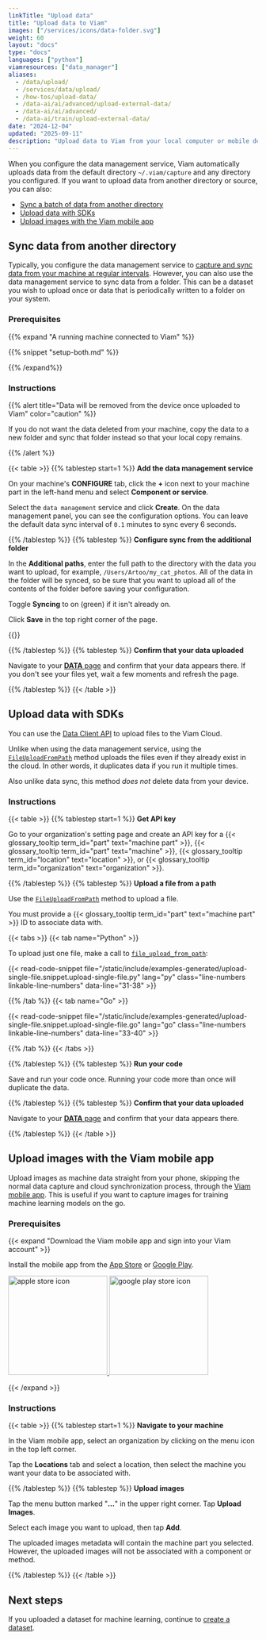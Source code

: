 ```yaml
---
linkTitle: "Upload data"
title: "Upload data to Viam"
images: ["/services/icons/data-folder.svg"]
weight: 60
layout: "docs"
type: "docs"
languages: ["python"]
viamresources: ["data_manager"]
aliases:
  - /data/upload/
  - /services/data/upload/
  - /how-tos/upload-data/
  - /data-ai/ai/advanced/upload-external-data/
  - /data-ai/ai/advanced/
  - /data-ai/train/upload-external-data/
date: "2024-12-04"
updated: "2025-09-11"
description: "Upload data to Viam from your local computer or mobile device using the data client API, Viam CLI, or Viam mobile app."
---
```


When you configure the data management service, Viam automatically uploads data from the default directory `~/.viam/capture` and any directory you configured.
If you want to upload data from another directory or source, you can also:

- [Sync a batch of data from another directory](#sync-data-from-another-directory)
- [Upload data with SDKs](#upload-data-with-sdks)
- [Upload images with the Viam mobile app](#upload-images-with-the-viam-mobile-app)

## Sync data from another directory

Typically, you configure the data management service to [capture and sync data from your machine at regular intervals](/data-ai/capture-data/capture-sync/).
However, you can also use the data management service to sync data from a folder.
This can be a dataset you wish to upload once or data that is periodically written to a folder on your system.

### Prerequisites

{{% expand "A running machine connected to Viam" %}}

{{% snippet "setup-both.md" %}}

{{% /expand%}}

### Instructions

{{% alert title="Data will be removed from the device once uploaded to Viam" color="caution" %}}

If you do not want the data deleted from your machine, copy the data to a new folder and sync that folder instead so that your local copy remains.

{{% /alert %}}

{{< table >}}
{{% tablestep start=1 %}}
**Add the data management service**

On your machine's **CONFIGURE** tab, click the **+** icon next to your machine part in the left-hand menu and select **Component or service**.

Select the `data management` service and click **Create**.
On the data management panel, you can see the configuration options.
You can leave the default data sync interval of `0.1` minutes to sync every 6 seconds.

{{% /tablestep %}}
{{% tablestep %}}
**Configure sync from the additional folder**

In the **Additional paths**, enter the full path to the directory with the data you want to upload, for example, `/Users/Artoo/my_cat_photos`.
All of the data in the folder will be synced, so be sure that you want to upload all of the contents of the folder before saving your configuration.

Toggle **Syncing** to on (green) if it isn't already on.

Click **Save** in the top right corner of the page.

{{<imgproc src="/services/data/data-sync-temp.png" resize="x1100" declaredimensions=true alt="Data service configured as described." style="width: 600px" class="shadow imgzoom" >}}

{{% /tablestep %}}
{{% tablestep %}}
**Confirm that your data uploaded**

Navigate to your [**DATA** page](https://app.viam.com/data/view) and confirm that your data appears there.
If you don't see your files yet, wait a few moments and refresh the page.

{{% /tablestep %}}
{{< /table >}}

## Upload data with SDKs

You can use the [Data Client API](/dev/reference/apis/data-client/) to upload files to the Viam Cloud.

Unlike when using the data management service, using the [`FileUploadFromPath`](/dev/reference/apis/data-client/#fileuploadfrompath) method uploads the files even if they already exist in the cloud.
In other words, it duplicates data if you run it multiple times.

Also unlike data sync, this method _does not_ delete data from your device.

### Instructions

{{< table >}}
{{% tablestep start=1 %}}
**Get API key**

Go to your organization's setting page and create an API key for a {{< glossary_tooltip term_id="part" text="machine part" >}}, {{< glossary_tooltip term_id="part" text="machine" >}}, {{< glossary_tooltip term_id="location" text="location" >}}, or {{< glossary_tooltip term_id="organization" text="organization" >}}.

{{% /tablestep %}}
{{% tablestep %}}
**Upload a file from a path**

Use the [`FileUploadFromPath`](/dev/reference/apis/data-client/#fileuploadfrompath) method to upload a file.

You must provide a {{< glossary_tooltip term_id="part" text="machine part" >}} ID to associate data with.

{{< tabs >}}
{{< tab name="Python" >}}

To upload just one file, make a call to [`file_upload_from_path`](/dev/reference/apis/data-client/#fileuploadfrompath):

{{< read-code-snippet file="/static/include/examples-generated/upload-single-file.snippet.upload-single-file.py" lang="py" class="line-numbers linkable-line-numbers" data-line="31-38" >}}

{{% /tab %}}
{{< tab name="Go" >}}

{{< read-code-snippet file="/static/include/examples-generated/upload-single-file.snippet.upload-single-file.go" lang="go" class="line-numbers linkable-line-numbers" data-line="33-40" >}}

{{% /tab %}}
{{< /tabs >}}

{{% /tablestep %}}
{{% tablestep %}}
**Run your code**

Save and run your code once.
Running your code more than once will duplicate the data.

{{% /tablestep %}}
{{% tablestep %}}
**Confirm that your data uploaded**

Navigate to your [**DATA** page](https://app.viam.com/data/view) and confirm that your data appears there.

{{% /tablestep %}}
{{< /table >}}

## Upload images with the Viam mobile app

Upload images as machine data straight from your phone, skipping the normal data capture and cloud synchronization process, through the [Viam mobile app](/manage/troubleshoot/teleoperate/default-interface/#viam-mobile-app).
This is useful if you want to capture images for training machine learning models on the go.

### Prerequisites

{{< expand "Download the Viam mobile app and sign into your Viam account" >}}

Install the mobile app from the [App Store](https://apps.apple.com/vn/app/viam-robotics/id6451424162) or [Google Play](https://play.google.com/store/apps/details?id=com.viam.viammobile&hl=en&gl=US).

<a href="https://apps.apple.com/vn/app/viam-robotics/id6451424162" target="_blank">
  <img src="https://github.com/viamrobotics/docs/assets/90707162/a470b65d-1b97-412f-9f97-daf902f2f053" width="200px" alt="apple store icon" class="center-if-small" >
</a>

<a href="https://play.google.com/store/apps/details?id=com.viam.viammobile&hl=en&gl=US" target="_blank">
  <img src="https://github.com/viamrobotics/docs/assets/90707162/6ebd6960-08c5-41d4-81f9-42293fbfdfd4" width="200px" alt="google play store icon" class="center-if-small" >
</a>

{{< /expand >}}

### Instructions

{{< table >}}
{{% tablestep start=1 %}}
**Navigate to your machine**

In the Viam mobile app, select an organization by clicking on the menu icon in the top left corner.

Tap the **Locations** tab and select a location, then select the machine you want your data to be associated with.

{{% /tablestep %}}
{{% tablestep %}}
**Upload images**

Tap the menu button marked "**...**" in the upper right corner.
Tap **Upload Images**.

Select each image you want to upload, then tap **Add**.

The uploaded images metadata will contain the machine part you selected.
However, the uploaded images will not be associated with a component or method.

{{% /tablestep %}}
{{< /table >}}

## Next steps

If you uploaded a dataset for machine learning, continue to [create a dataset](/data-ai/train/create-dataset/).
